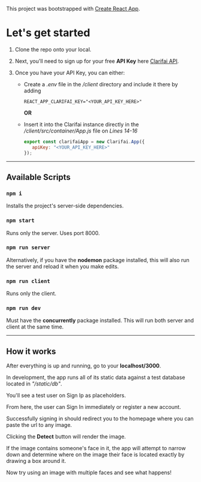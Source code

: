 This project was bootstrapped with [Create React App](https://github.com/facebook/create-react-app).


# Let's get started

1. Clone the repo onto your local.

2. Next, you'll need to sign up for your free __API Key__ here [Clarifai API](https://portal.clarifai.com/signup "Clarifai's Sign Up Page").

3. Once you have your API Key, you can either:

   * Create a *.env* file in the */client* directory and include it there by adding

     ```REACT_APP_CLARIFAI_KEY="<YOUR_API_KEY_HERE>"```

     __OR__

   * Insert it into the Clarifai instance directly in the */client/src/container/App.js* file on *Lines 14-16*

     ```javascript
     export const clarifaiApp = new Clarifai.App({
        apiKey: "<YOUR_API_KEY_HERE>"
     });
     ```
___

## Available Scripts

### `npm i`

Installs the project's server-side dependencies.

### `npm start`

Runs only the server. Uses port 8000.

### `npm run server`

Alternatively, if you have the __nodemon__ package installed, this will also run the server and reload it when you make edits.

### `npm run client`

Runs only the client.

### `npm run dev`

Must have the __concurrently__ package installed. This will run both server and client at the same time.

---

## How it works

After everything is up and running, go to your __localhost/3000__.


In development, the app runs all of its static data against a test database located in *"/static/db"*.


You'll see a test user on Sign Ip as placeholders.


From here, the user can Sign In immediately or register a new account.


Successfully signing in should redirect you to the homepage where you can paste the url to any image.


Clicking the __Detect__ button will render the image.


If the image contains someone's face in it, the app will attempt to narrow down and determine where on the image their face is located exactly by drawing a box around it.


Now try using an image with multiple faces and see what happens!